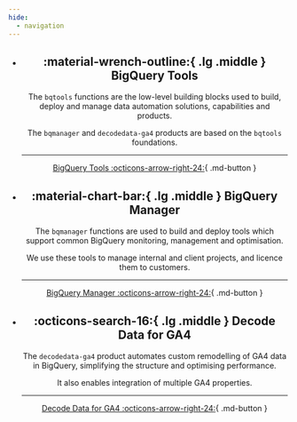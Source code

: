 ```yaml
---
hide:
  - navigation
---
```


<div class="grid cards" style="text-align:center" markdown>

-   ## :material-wrench-outline:{ .lg .middle } BigQuery Tools

    The `bqtools` functions are the low-level building blocks used to build, deploy and manage data automation solutions, capabilities and products. 
    
    The `bqmanager` and `decodedata-ga4` products are based on the `bqtools` foundations.

    ---

    [BigQuery Tools :octicons-arrow-right-24:](reference/bqtools/index.md){ .md-button }


-   ## :material-chart-bar:{ .lg .middle } BigQuery Manager

    The `bqmanager` functions are used to build and deploy tools which support common BigQuery monitoring, management and optimisation. 
    
    We use these tools to manage internal and client projects, and licence them to customers.

    ---

    [BigQuery Manager :octicons-arrow-right-24:](reference/bqmanager/index.md){ .md-button }


-   ## :octicons-search-16:{ .lg .middle } Decode Data for GA4

    The `decodedata-ga4` product automates custom remodelling of GA4 data in BigQuery, simplifying the structure and optimising performance.
    
    It also enables integration of multiple GA4 properties.

    ---

    [Decode Data for GA4 :octicons-arrow-right-24:](ga4/quickstart.md){ .md-button }


</div>



